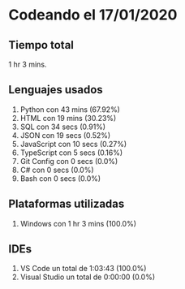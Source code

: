 # Codeando el 17/01/2020

## Tiempo total
1 hr 3 mins.

## Lenguajes usados
1. Python con 43 mins (67.92%)
1. HTML con 19 mins (30.23%)
1. SQL con 34 secs (0.91%)
1. JSON con 19 secs (0.52%)
1. JavaScript con 10 secs (0.27%)
1. TypeScript con 5 secs (0.16%)
1. Git Config con 0 secs (0.0%)
1. C# con 0 secs (0.0%)
1. Bash con 0 secs (0.0%)

## Plataformas utilizadas
1. Windows con 1 hr 3 mins (100.0%)

## IDEs
1. VS Code un total de 1:03:43 (100.0%)
1. Visual Studio un total de 0:00:00 (0.0%)
